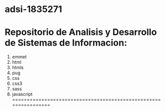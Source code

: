 # adsi-1835271
Repositorio de Analisis y Desarrollo de Sistemas de Informacion:
================================================================
1. emmet
2. html
3. htmls
4. pug 
5. css
5. css3
7. sass
8. javascript
================================================================
